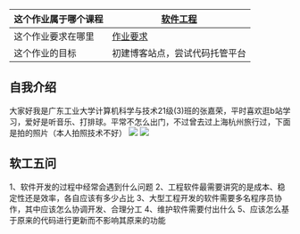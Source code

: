 | 这个作业属于哪个课程 | [软件工程](https://edu.cnblogs.com/campus/gdgy/CSGrade21-12) |
| -----------| -----------|
| 这个作业要求在哪里 | [作业要求](https://edu.cnblogs.com/campus/gdgy/CSGrade21-12/homework/13015) |
| 这个作业的目标 | 初建博客站点，尝试代码托管平台 |
## 自我介绍
大家好我是广东工业大学计算机科学与技术21级(3)班的张嘉荣，平时喜欢逛b站学习，爱好是听音乐、打排球。平常不怎么出门，不过曾去过上海杭州旅行过，下面是拍的照片（本人拍照技术不好）
![](https://img2023.cnblogs.com/blog/3274438/202309/3274438-20230907225751677-1819740632.jpg)
![](https://img2023.cnblogs.com/blog/3274438/202309/3274438-20230907225759755-728569597.jpg)


## 软工五问
1、软件开发的过程中经常会遇到什么问题
2、工程软件最需要讲究的是成本、稳定性还是效率，各自应该有多少占比
3、大型工程开发的软件需要多名程序员协作，其中应该怎么协调开发、合理分工
4、维护软件需要付出什么
5、应该怎么基于原来的代码进行更新而不影响其原来的功能
